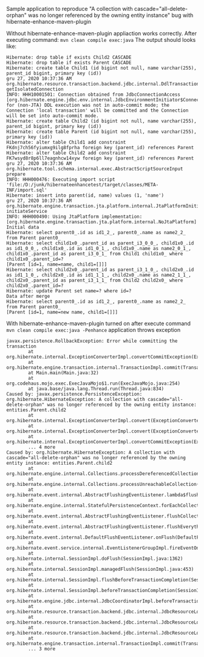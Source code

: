 Sample application to reproduce "A collection with cascade="all-delete-orphan" was no longer referenced by the owning entity instance" bug with hibernate-enhance-maven-plugin

Without hibernate-enhance-maven-plugin appliaction works correctly. After executing command:
```mvn clean compile exec:java```
The output should looks like:
```
Hibernate: drop table if exists Child2 CASCADE
Hibernate: drop table if exists Parent CASCADE
Hibernate: create table Child1 (id bigint not null, name varchar(255), parent_id bigint, primary key (id))
gru 27, 2020 10:37:36 AM org.hibernate.resource.transaction.backend.jdbc.internal.DdlTransactionIsolatorNonJtaImpl getIsolatedConnection
INFO: HHH10001501: Connection obtained from JdbcConnectionAccess [org.hibernate.engine.jdbc.env.internal.JdbcEnvironmentInitiator$ConnectionProviderJdbcConnectionAccess@31094271] for (non-JTA) DDL execution was not in auto-commit mode; the Connection 'local transaction' will be committed and the Connection will be set into auto-commit mode.
Hibernate: create table Child2 (id bigint not null, name varchar(255), parent_id bigint, primary key (id))
Hibernate: create table Parent (id bigint not null, name varchar(255), primary key (id))
Hibernate: alter table Child1 add constraint FKdnj7ch56fyiumxg9ilg8fprha foreign key (parent_id) references Parent
Hibernate: alter table Child2 add constraint FK7wsyd8r8p6ll7eagnhcw14xyw foreign key (parent_id) references Parent
gru 27, 2020 10:37:36 AM org.hibernate.tool.schema.internal.exec.AbstractScriptSourceInput prepare
INFO: HHH000476: Executing import script 'file:/D:/junk/hibernateenhancetest/target/classes/META-INF/import.sql'
Hibernate: insert into parent(id, name) values (1, 'name')
gru 27, 2020 10:37:36 AM org.hibernate.engine.transaction.jta.platform.internal.JtaPlatformInitiator initiateService
INFO: HHH000490: Using JtaPlatform implementation: [org.hibernate.engine.transaction.jta.platform.internal.NoJtaPlatform]
Initial data
Hibernate: select parent0_.id as id1_2_, parent0_.name as name2_2_ from Parent parent0_
Hibernate: select child1x0_.parent_id as parent_i3_0_0_, child1x0_.id as id1_0_0_, child1x0_.id as id1_0_1_, child1x0_.name as name2_0_1_, child1x0_.parent_id as parent_i3_0_1_ from Child1 child1x0_ where child1x0_.parent_id=?
[Parent [id=1, name=name, child1=[]]]
Hibernate: select child2x0_.parent_id as parent_i3_1_0_, child2x0_.id as id1_1_0_, child2x0_.id as id1_1_1_, child2x0_.name as name2_1_1_, child2x0_.parent_id as parent_i3_1_1_ from Child2 child2x0_ where child2x0_.parent_id=?
Hibernate: update Parent set name=? where id=?
Data after merge
Hibernate: select parent0_.id as id1_2_, parent0_.name as name2_2_ from Parent parent0_
[Parent [id=1, name=new name, child1=[]]]
```
With hibernate-enhance-maven-plugin turned on after execute command
```mvn clean compile exec:java -Penhance```
application throws exception
```
javax.persistence.RollbackException: Error while committing the transaction
        at org.hibernate.internal.ExceptionConverterImpl.convertCommitException(ExceptionConverterImpl.java:81)
        at org.hibernate.engine.transaction.internal.TransactionImpl.commit(TransactionImpl.java:104)
        at Main.main(Main.java:32)
        at org.codehaus.mojo.exec.ExecJavaMojo$1.run(ExecJavaMojo.java:254)
        at java.base/java.lang.Thread.run(Thread.java:834)
Caused by: javax.persistence.PersistenceException: org.hibernate.HibernateException: A collection with cascade="all-delete-orphan" was no longer referenced by the owning entity instance: entities.Parent.child2
        at org.hibernate.internal.ExceptionConverterImpl.convert(ExceptionConverterImpl.java:154)
        at org.hibernate.internal.ExceptionConverterImpl.convert(ExceptionConverterImpl.java:181)
        at org.hibernate.internal.ExceptionConverterImpl.convertCommitException(ExceptionConverterImpl.java:65)
        ... 4 more
Caused by: org.hibernate.HibernateException: A collection with cascade="all-delete-orphan" was no longer referenced by the owning entity instance: entities.Parent.child2
        at org.hibernate.engine.internal.Collections.processDereferencedCollection(Collections.java:100)
        at org.hibernate.engine.internal.Collections.processUnreachableCollection(Collections.java:51)
        at org.hibernate.event.internal.AbstractFlushingEventListener.lambda$flushCollections$1(AbstractFlushingEventListener.java:255)
        at org.hibernate.engine.internal.StatefulPersistenceContext.forEachCollectionEntry(StatefulPersistenceContext.java:1136)
        at org.hibernate.event.internal.AbstractFlushingEventListener.flushCollections(AbstractFlushingEventListener.java:252)
        at org.hibernate.event.internal.AbstractFlushingEventListener.flushEverythingToExecutions(AbstractFlushingEventListener.java:93)
        at org.hibernate.event.internal.DefaultFlushEventListener.onFlush(DefaultFlushEventListener.java:39)
        at org.hibernate.event.service.internal.EventListenerGroupImpl.fireEventOnEachListener(EventListenerGroupImpl.java:102)
        at org.hibernate.internal.SessionImpl.doFlush(SessionImpl.java:1362)
        at org.hibernate.internal.SessionImpl.managedFlush(SessionImpl.java:453)
        at org.hibernate.internal.SessionImpl.flushBeforeTransactionCompletion(SessionImpl.java:3212)
        at org.hibernate.internal.SessionImpl.beforeTransactionCompletion(SessionImpl.java:2380)
        at org.hibernate.engine.jdbc.internal.JdbcCoordinatorImpl.beforeTransactionCompletion(JdbcCoordinatorImpl.java:447)
        at org.hibernate.resource.transaction.backend.jdbc.internal.JdbcResourceLocalTransactionCoordinatorImpl.beforeCompletionCallback(JdbcResourceLocalTransactionCoordinatorImpl.java:183)
        at org.hibernate.resource.transaction.backend.jdbc.internal.JdbcResourceLocalTransactionCoordinatorImpl.access$300(JdbcResourceLocalTransactionCoordinatorImpl.java:40)
        at org.hibernate.resource.transaction.backend.jdbc.internal.JdbcResourceLocalTransactionCoordinatorImpl$TransactionDriverControlImpl.commit(JdbcResourceLocalTransactionCoordinatorImpl.java:281)
        at org.hibernate.engine.transaction.internal.TransactionImpl.commit(TransactionImpl.java:101)
        ... 3 more
```
